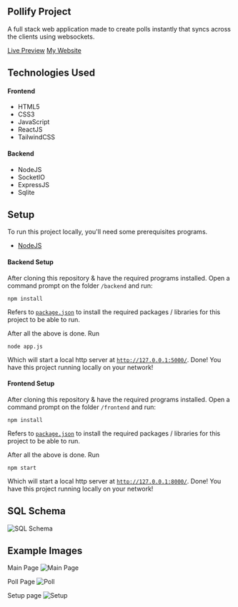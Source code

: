 ## Pollify Project

A full stack web application made to create polls instantly that syncs across the clients using websockets.

[Live Preview](https://pollify-amber.vercel.app) [My Website](https://kobi.lol)

## Technologies Used

<div>
  <div>
    <h4>Frontend</h4>
    <ul>
      <li>HTML5</li>
      <li>CSS3</li>
      <li>JavaScript</li>
      <li>ReactJS</li>
      <li>TailwindCSS</li>
    </ul>
  </div>
  <div>
    <h4>Backend</h4>
    <ul>
      <li>NodeJS</li>
      <li>SocketIO</li>
      <li>ExpressJS</li>
      <li>Sqlite</li>
    </ul>
  </div>
</div>

## Setup

To run this project locally, you'll need some prerequisites programs.

- [NodeJS](https://nodejs.org/)

#### Backend Setup

After cloning this repository & have the required programs installed. Open a command prompt on the folder `/backend` and run:

```
npm install
```

Refers to [`package.json`](https://github.com/kobito-kun/Pollify/blob/master/backend/package.json) to install the required packages / libraries for this project to be able to run.

After all the above is done. Run

```
node app.js
```

Which will start a local http server at [`http://127.0.0.1:5000/`](http://127.0.0.1:5000/). Done! You have this project running locally on your network!

#### Frontend Setup

After cloning this repository & have the required programs installed. Open a command prompt on the folder `/frontend` and run:

```
npm install
```

Refers to [`package.json`](https://github.com/kobito-kun/Pollify/blob/master/frontend/package.json) to install the required packages / libraries for this project to be able to run.

After all the above is done. Run

```
npm start
```

Which will start a local http server at [`http://127.0.0.1:8000/`](http://127.0.0.1:8000/). Done! You have this project running locally on your network!

## SQL Schema

![SQL Schema](https://cdn.discordapp.com/attachments/756574459313389624/864327741863886868/drawSQL-export-2021-07-12_22_09.png)

## Example Images

Main Page
![Main Page](https://cdn.discordapp.com/attachments/756574459313389624/864328523057856533/pollifyloof.PNG)

Poll Page
![Poll](https://cdn.discordapp.com/attachments/756574459313389624/864328671905185842/pollify4.PNG)

Setup page
![Setup](https://cdn.discordapp.com/attachments/756574459313389624/864328793261998110/pollify2.PNG)
